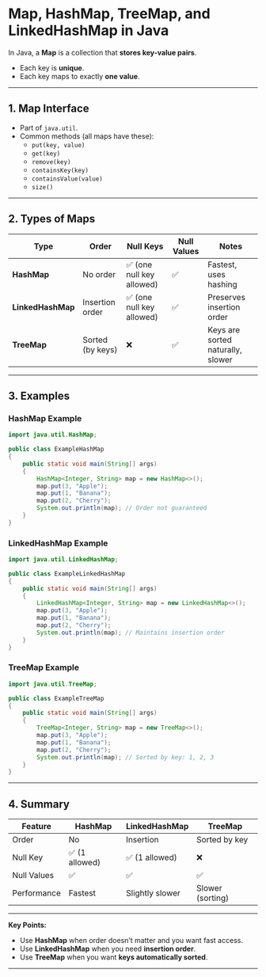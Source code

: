 # Map, HashMap, TreeMap, and LinkedHashMap in Java

In Java, a **Map** is a collection that **stores key-value pairs**.  
- Each key is **unique**.  
- Each key maps to exactly **one value**.  

---

## 1. Map Interface

- Part of `java.util`.
- Common methods (all maps have these):
  - `put(key, value)`
  - `get(key)`
  - `remove(key)`
  - `containsKey(key)`
  - `containsValue(value)`
  - `size()`

---

## 2. Types of Maps

| Type              | Order            | Null Keys                | Null Values | Notes                             |
|-------------------|------------------|--------------------------|-------------|-----------------------------------|
| **HashMap**       | No order         | ✅ (one null key allowed) | ✅           | Fastest, uses hashing             |
| **LinkedHashMap** | Insertion order  | ✅ (one null key allowed) | ✅           | Preserves insertion order         |
| **TreeMap**       | Sorted (by keys) | ❌                        | ✅           | Keys are sorted naturally, slower |

---

## 3. Examples

### HashMap Example
```java
import java.util.HashMap;

public class ExampleHashMap 
{
    public static void main(String[] args) 
    {
        HashMap<Integer, String> map = new HashMap<>();
        map.put(3, "Apple");
        map.put(1, "Banana");
        map.put(2, "Cherry");
        System.out.println(map); // Order not guaranteed
    }
}
````

### LinkedHashMap Example

```java
import java.util.LinkedHashMap;

public class ExampleLinkedHashMap 
{
    public static void main(String[] args) 
    {
        LinkedHashMap<Integer, String> map = new LinkedHashMap<>();
        map.put(3, "Apple");
        map.put(1, "Banana");
        map.put(2, "Cherry");
        System.out.println(map); // Maintains insertion order
    }
}
```

### TreeMap Example

```java
import java.util.TreeMap;

public class ExampleTreeMap 
{
    public static void main(String[] args) 
    {
        TreeMap<Integer, String> map = new TreeMap<>();
        map.put(3, "Apple");
        map.put(1, "Banana");
        map.put(2, "Cherry");
        System.out.println(map); // Sorted by key: 1, 2, 3
    }
}
```

---

## 4. Summary

| Feature     | HashMap       | LinkedHashMap   | TreeMap          |
|-------------|---------------|-----------------|------------------|
| Order       | No            | Insertion       | Sorted by key    |
| Null Key    | ✅ (1 allowed) | ✅ (1 allowed)   | ❌                |
| Null Values | ✅             | ✅               | ✅                |
| Performance | Fastest       | Slightly slower | Slower (sorting) |

---

**Key Points:**

* Use **HashMap** when order doesn’t matter and you want fast access.
* Use **LinkedHashMap** when you need **insertion order**.
* Use **TreeMap** when you want **keys automatically sorted**.

---
